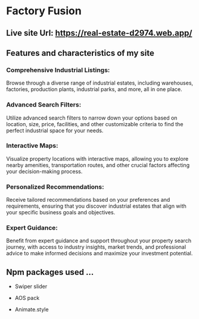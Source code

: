 # Factory Fusion

## Live site Url: https://real-estate-d2974.web.app/

## Features and characteristics of my site

### Comprehensive Industrial Listings:
  Browse through a diverse range of industrial estates, including warehouses, factories, production plants, industrial parks, and more, all in one place.
### Advanced Search Filters:
 Utilize advanced search filters to narrow down your options based on location, size, price, facilities, and other customizable criteria to find the perfect industrial space for your needs.
### Interactive Maps:
 Visualize property locations with interactive maps, allowing you to explore nearby amenities, transportation routes, and other crucial factors affecting your decision-making process.
### Personalized Recommendations:
 Receive tailored recommendations based on your preferences and requirements, ensuring that you discover industrial estates that align with your specific business goals and objectives.
### Expert Guidance:
 Benefit from expert guidance and support throughout your property search journey, with access to industry insights, market trends, and professional advice to make informed decisions and maximize your investment potential.


 ## Npm packages used ...
* Swiper slider

* AOS pack

* Animate.style